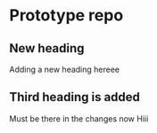 # Prototype repo



## New heading
Adding a new heading hereee


## Third heading is added
Must be there in the changes now
Hiii
